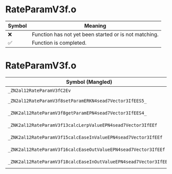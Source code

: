 # RateParamV3f.o
| Symbol | Meaning 
| ------------- | ------------- 
| :x: | Function has not yet been started or is not matching. 
| :white_check_mark: | Function is completed. 


# RateParamV3f.o
| Symbol (Mangled) | Symbol (Demangled) | Decompiled? |
| ------------- |  ------------- | ------------- |
| `_ZN2al12RateParamV3fC2Ev` | `al::RateParamV3f::RateParamV3f(void)` | :white_check_mark: |
| `_ZN2al12RateParamV3f8setParamERKN4sead7Vector3IfEES5_` | `al::RateParamV3f::setParam(sead::Vector3<float> const&,sead::Vector3<float> const&)` | :white_check_mark: |
| `_ZNK2al12RateParamV3f8getParamEPN4sead7Vector3IfEES4_` | `al::RateParamV3f::getParam(sead::Vector3<float> *,sead::Vector3<float> *)const` | :white_check_mark: |
| `_ZNK2al12RateParamV3f13calcLerpValueEPN4sead7Vector3IfEEf` | `al::RateParamV3f::calcLerpValue(sead::Vector3<float> *,float)const` | :white_check_mark: |
| `_ZNK2al12RateParamV3f15calcEaseInValueEPN4sead7Vector3IfEEf` | `al::RateParamV3f::calcEaseInValue(sead::Vector3<float> *,float)const` | :white_check_mark: |
| `_ZNK2al12RateParamV3f16calcEaseOutValueEPN4sead7Vector3IfEEf` | `al::RateParamV3f::calcEaseOutValue(sead::Vector3<float> *,float)const` | :white_check_mark: |
| `_ZNK2al12RateParamV3f18calcEaseInOutValueEPN4sead7Vector3IfEEf` | `al::RateParamV3f::calcEaseInOutValue(sead::Vector3<float> *,float)const` | :white_check_mark: |
